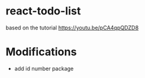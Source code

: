 # react-todo-list
based on the tutorial https://youtu.be/pCA4qpQDZD8

# Modifications
- add id number package

